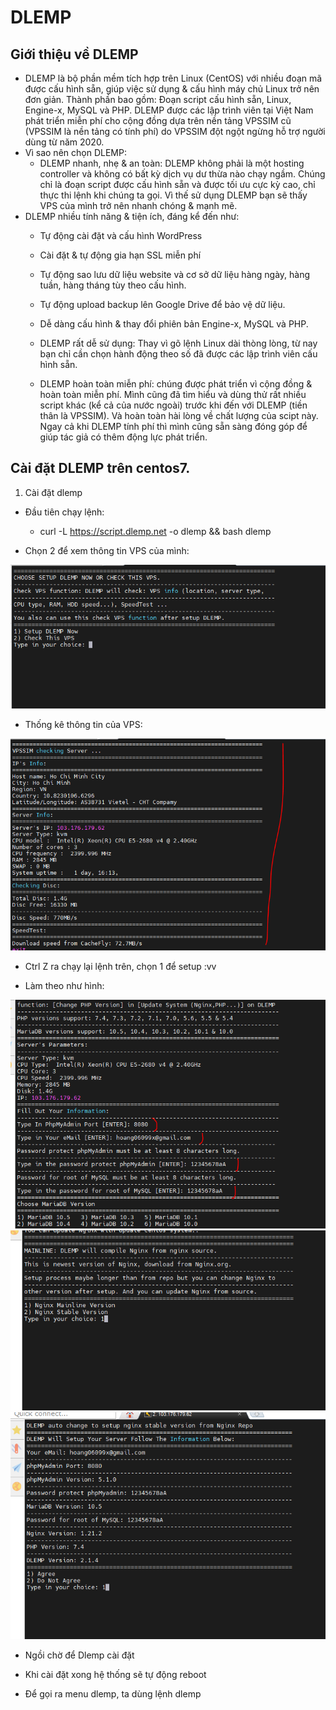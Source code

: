 # DLEMP
## Giới thiệu về DLEMP
- DLEMP là bộ phần mềm tích hợp trên Linux (CentOS) với nhiều đoạn mã được cấu hình sẵn, giúp việc sử dụng & cấu hình máy chủ Linux trở nên đơn giản. Thành phần bao gồm: Đoạn script cấu hình sẵn, Linux, Engine-x, MySQL và PHP. DLEMP được các lập trình viên tại Việt Nam phát triển miễn phí cho cộng đồng dựa trên nền tảng VPSSIM cũ (VPSSIM là nền tảng có tính phí) do VPSSIM đột ngột ngừng hỗ trợ người dùng từ năm 2020.
- Vì sao nên chọn DLEMP:
    + DLEMP nhanh, nhẹ & an toàn: DLEMP không phải là một hosting controller và không có bất kỳ dịch vụ dư thừa nào chạy ngầm. Chúng chỉ là đoạn script được cấu hình sẵn và được tối ưu cực kỳ cao, chỉ thực thi lệnh khi chúng ta gọi. Vì thế sử dụng DLEMP bạn sẽ thấy VPS của mình trở nên nhanh chóng & mạnh mẽ.
- DLEMP nhiều tính năng & tiện ích, đáng kể đến như:
    + Tự động cài đặt và cấu hình WordPress
    + Cài đặt & tự động gia hạn SSL miễn phí
    + Tự động sao lưu dữ liệu website và cơ sở dữ liệu hàng ngày, hàng tuần, hàng tháng tùy theo cấu hình.
    + Tự động upload backup lên Google Drive để bảo vệ dữ liệu.
    + Dễ dàng cấu hình & thay đổi phiên bản Engine-x, MySQL và PHP.
    
    + DLEMP rất dễ sử dụng: Thay vì gõ lệnh Linux dài thòng lòng, từ nay bạn chỉ cần chọn hành động theo số đã được các lập trình viên cấu hình sẵn.
    + DLEMP hoàn toàn miễn phí: chúng được phát triển vì cộng đồng & hoàn toàn miễn phí. Mình cũng đã tìm hiểu và dùng thử rất nhiều script khác (kể cả của nước ngoài) trước khi đến với DLEMP (tiền thân là VPSSIM). Và hoàn toàn hài lòng về chất lượng của scipt này. Ngay cả khi DLEMP tính phí thì mình cũng sẵn sàng đóng góp để giúp tác giả có thêm động lực phát triển.
## Cài đặt DLEMP trên centos7.
1. Cài đặt dlemp
- Đầu tiên chạy lệnh:
    + curl -L https://script.dlemp.net -o dlemp && bash dlemp

- Chọn 2 để xem thông tin VPS của mình:

<img src="image/1.PNG">

- Thống kê thông tin của VPS: 

<img src="image/2.PNG">


- Ctrl Z ra chạy lại lệnh trên, chọn 1 để setup :vv

- Làm theo như hình:

<img src="image/3.PNG">
<img src="image/4.PNG">
<img src="image/5.PNG">

- Ngồi chờ để Dlemp cài đặt

- Khi cài đặt xong hệ thống sẽ tự động reboot

- Để gọi ra menu dlemp, ta dùng lệnh dlemp


